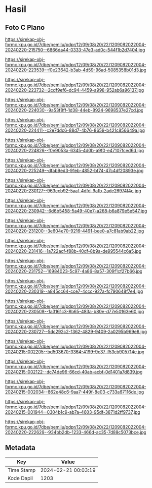 # Hasil

## Foto C Plano

https://sirekap-obj-formc.kpu.go.id/7dbe/pemilu/pdpr/12/09/08/20/22/1209082022004-20240220-215750--6866da44-0333-47e3-ad0c-544f1b2d7404.jpg

https://sirekap-obj-formc.kpu.go.id/7dbe/pemilu/pdpr/12/09/08/20/22/1209082022004-20240220-223539--f0e23642-b3ab-4d59-96ad-5085358b01d3.jpg

https://sirekap-obj-formc.kpu.go.id/7dbe/pemilu/pdpr/12/09/08/20/22/1209082022004-20240220-223732--2cdf9ef6-dc94-4459-a998-952ab6a96137.jpg

https://sirekap-obj-formc.kpu.go.id/7dbe/pemilu/pdpr/12/09/08/20/22/1209082022004-20240220-224030--9a53f8ff-1d38-44eb-8924-9698537e27cd.jpg

https://sirekap-obj-formc.kpu.go.id/7dbe/pemilu/pdpr/12/09/08/20/22/1209082022004-20240220-224411--c2e7ddc6-88d7-4b76-8659-b421c856649a.jpg

https://sirekap-obj-formc.kpu.go.id/7dbe/pemilu/pdpr/12/09/08/20/22/1209082022004-20240220-224826--f0e9053a-6345-4d0b-a9f0-e47107fced6d.jpg

https://sirekap-obj-formc.kpu.go.id/7dbe/pemilu/pdpr/12/09/08/20/22/1209082022004-20240220-225249--dfab9ed3-91eb-4852-bf74-47c4df20893e.jpg

https://sirekap-obj-formc.kpu.go.id/7dbe/pemilu/pdpr/12/09/08/20/22/1209082022004-20240220-230127--963ccb92-5aaf-4dfd-9afb-2ade26974f4c.jpg

https://sirekap-obj-formc.kpu.go.id/7dbe/pemilu/pdpr/12/09/08/20/22/1209082022004-20240220-230942--6d6b5458-5a49-40e7-a268-b6a879e5e547.jpg

https://sirekap-obj-formc.kpu.go.id/7dbe/pemilu/pdpr/12/09/08/20/22/1209082022004-20240220-231200--3e604e70-9216-4491-bee0-a7c81ab9ab22.jpg

https://sirekap-obj-formc.kpu.go.id/7dbe/pemilu/pdpr/12/09/08/20/22/1209082022004-20240220-231416--1a722acf-f88b-40df-8b9a-de995544c6a5.jpg

https://sirekap-obj-formc.kpu.go.id/7dbe/pemilu/pdpr/12/09/08/20/22/1209082022004-20240220-231752--16984023-5c97-4a86-8a57-309f1cf27b66.jpg

https://sirekap-obj-formc.kpu.go.id/7dbe/pemilu/pdpr/12/09/08/20/22/1209082022004-20240220-230319--a845cc64-cce7-4ccc-927a-fc790648f7e4.jpg

https://sirekap-obj-formc.kpu.go.id/7dbe/pemilu/pdpr/12/09/08/20/22/1209082022004-20240220-230508--1a3161c3-8b65-483a-b80e-d77e50163e60.jpg

https://sirekap-obj-formc.kpu.go.id/7dbe/pemilu/pdpr/12/09/08/20/22/1209082022004-20240220-230727--5dc292c2-1362-4829-9409-2a0295b969e8.jpg

https://sirekap-obj-formc.kpu.go.id/7dbe/pemilu/pdpr/12/09/08/20/22/1209082022004-20240215-002205--bd503670-3364-4199-9c37-f53cb905714e.jpg

https://sirekap-obj-formc.kpu.go.id/7dbe/pemilu/pdpr/12/09/08/20/22/1209082022004-20240215-002122--dc74de96-66cd-40ab-acbf-0d1401a7d839.jpg

https://sirekap-obj-formc.kpu.go.id/7dbe/pemilu/pdpr/12/09/08/20/22/1209082022004-20240215-002034--862e48c6-9aa7-449f-8e03-c733a67116de.jpg

https://sirekap-obj-formc.kpu.go.id/7dbe/pemilu/pdpr/12/09/08/20/22/1209082022004-20240215-001944--0304b1c9-ab7a-4603-95df-3871d2ff9737.jpg

https://sirekap-obj-formc.kpu.go.id/7dbe/pemilu/pdpr/12/09/08/20/22/1209082022004-20240220-222626--934bb2db-1233-466d-ac35-7d88c5073bce.jpg


## Metadata

| Key        | Value               |
| ---------- | ------------------- |
| Time Stamp | 2024-02-21 00:03:19 |
| Kode Dapil | 1203                |



